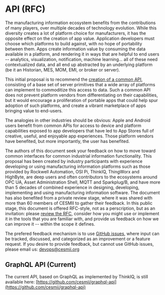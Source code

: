 # API (RFC)

The manufacturing information ecosystem benefits from the contributions of many players, over multiple decades of technology evolution. While this diversity creates a lot of platform choice for manufacturers, it has the opposite effect on the creation of app value. Application developers must choose which platforms to build against, with no hope of portability between them. Apps create information value by consuming the data available in a platform, and rendering it in ways that are helpful to end users -- analytics, visualization, notification, machine learning... all of these need contextualized data, and all end up abstracted by an underlying platform (be it an Historian, MES, MOM, EMI, or broker or server).

This initial proposal is to recommend the [creation of a common API](https://github.com/cesmii/API/blob/main/RFC%20for%20Contextualized%20Manufacturing%20Information%20API.md), consisting of a base set of server primitives that a wide array of platforms can implement to commoditize this access to data. Such a common API does not prevent platform vendors from differentiating on their capabilities, but it would encourage a proliferation of portable apps that could help spur adoption of such platforms, and create a vibrant marketplace of apps bringing value to end-users.

The analogies in other industries should be obvious: Apple and Android users benefit from common APIs for access to device and platform capabilities exposed to app developers that have led to App Stores full of creative, useful, and enjoyable app experiences. Those platform vendors have benefited, but more importantly, the user has benefited.

The authors of this document seek your feedback on how to move toward common interfaces for common industrial information functionality. This proposal has been created by industry participants with experience developing or using manufacturing information platforms such as those provided by Rockwell Automation, OSI Pi, ThinkIQ, ThingWorx and HighByte, are deep users and often contributors to the ecosystems around OPC UA, Asset Administration Shell, MQTT and Sparkplug/B, and have more than 5 decades of combined experience in designing, developing, implementing and using manufacturing information software. The document has also benefited from a private review stage, where it was shared with more than 60 members of CESMII to gather their feedback. In this public stage, this document is offered RFC-style, not as a perscription, but as an invitation: please [review the RFC](https://github.com/cesmii/API/blob/main/RFC%20for%20Contextualized%20Manufacturing%20Information%20API.md), consider how you might use or implement it in the tools that you are familiar with, and provide us feedback on how we can improve it -- within the scope it defines.

The prefered feedback mechanism is to use [GitHub issues](https://github.com/cesmii/API/issues), where input can be tracked, discussed, and categorized as an improvement or a feature request. If you desire to provide feedback, but cannot use GitHub issues, please email us: devops@cesmii.org

## GraphQL API (Current)

The current API, based on GraphQL as implemented by ThinkIQ, is still available here: [https://github.com/cesmii/graphql-api](https://github.com/cesmii/graphql-api)
